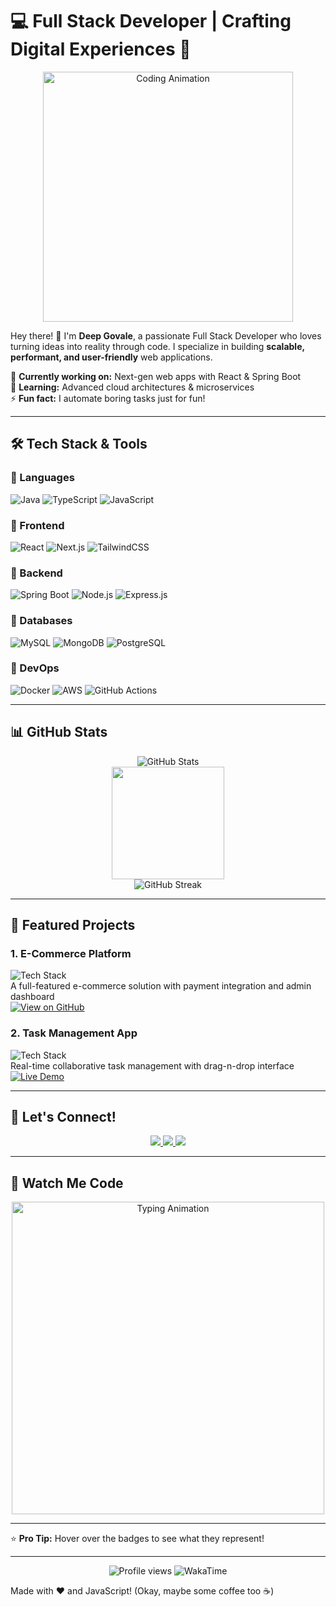 # 💻 Full Stack Developer | Crafting Digital Experiences 🚀  

<div align="center">
<!--   <img src="https://media2.giphy.com/media/v1.Y2lkPTc5MGI3NjExa3lkZmVxcTdvazdyY202NmN1a2h4bmpsNDk2ZXNlbHRpZHh1YmZobyZlcD12MV9pbnRlcm5hbF9naWZfYnlfaWQmY3Q9Zw/p4NLw3I4U0idi/giphy.gif" width="400" alt="Coding Animation"> -->
  <img src="https://media0.giphy.com/media/v1.Y2lkPTc5MGI3NjExcWR1MDlndzc3bmo1eGZoMWZib3ZjZWRuZGRrdzhwY3E4YzYwaXZtcCZlcD12MV9pbnRlcm5hbF9naWZfYnlfaWQmY3Q9Zw/qgQUggAC3Pfv687qPC/giphy.gif" width="400" alt="Coding Animation">
</div>

Hey there! 👋 I'm **Deep Govale**, a passionate Full Stack Developer who loves turning ideas into reality through code. I specialize in building **scalable, performant, and user-friendly** web applications.  

🔭 **Currently working on:** Next-gen web apps with React & Spring Boot  
🌱 **Learning:** Advanced cloud architectures & microservices  
⚡ **Fun fact:** I automate boring tasks just for fun!  

---

## 🛠️ Tech Stack & Tools  

### 🔹 Languages  
![Java](https://img.shields.io/badge/Java-ED8B00?style=for-the-badge&logo=openjdk&logoColor=white)
![TypeScript](https://img.shields.io/badge/TypeScript-007ACC?style=for-the-badge&logo=typescript&logoColor=white)
![JavaScript](https://img.shields.io/badge/JavaScript-F7DF1E?style=for-the-badge&logo=javascript&logoColor=black)

### 🔹 Frontend  
![React](https://img.shields.io/badge/React-20232A?style=for-the-badge&logo=react&logoColor=61DAFB)
![Next.js](https://img.shields.io/badge/Next.js-000000?style=for-the-badge&logo=nextdotjs&logoColor=white)
![TailwindCSS](https://img.shields.io/badge/Tailwind_CSS-38B2AC?style=for-the-badge&logo=tailwind-css&logoColor=white)

### 🔹 Backend  
![Spring Boot](https://img.shields.io/badge/Spring_Boot-F2F4F9?style=for-the-badge&logo=spring-boot)
![Node.js](https://img.shields.io/badge/Node.js-339933?style=for-the-badge&logo=nodedotjs&logoColor=white)
![Express.js](https://img.shields.io/badge/Express.js-000000?style=for-the-badge&logo=express&logoColor=white)

### 🔹 Databases  
![MySQL](https://img.shields.io/badge/MySQL-005C84?style=for-the-badge&logo=mysql&logoColor=white)
![MongoDB](https://img.shields.io/badge/MongoDB-4EA94B?style=for-the-badge&logo=mongodb&logoColor=white)
![PostgreSQL](https://img.shields.io/badge/PostgreSQL-316192?style=for-the-badge&logo=postgresql&logoColor=white)

### 🔹 DevOps  
![Docker](https://img.shields.io/badge/Docker-2CA5E0?style=for-the-badge&logo=docker&logoColor=white)
![AWS](https://img.shields.io/badge/AWS-%23FF9900.svg?style=for-the-badge&logo=amazon-aws&logoColor=white)
![GitHub Actions](https://img.shields.io/badge/GitHub_Actions-2088FF?style=for-the-badge&logo=github-actions&logoColor=white)

---

## 📊 GitHub Stats  
<div align="center">
   <img src="https://github-profile-summary-cards.vercel.app/api/cards/stats?username=Devdeep31&theme=github_dark" alt="GitHub Stats"/>
</div>
<div align="center">
 
  <a href="https://github.com/Devdeep31">
    <img height="180em" src="https://github-readme-stats.vercel.app/api/top-langs/?username=Devdeep31&layout=compact&langs_count=7&theme=radical"/>
  </a>
</div>

<div align="center">
  <img src="https://github-readme-streak-stats.herokuapp.com/?user=Devdeep31&theme=radical" alt="GitHub Streak">
</div>

---

## 🚀 Featured Projects  

### 1. **E-Commerce Platform**  
![Tech Stack](https://img.shields.io/badge/-React%20%7C%20Spring%20Boot%20%7C%20MySQL-61DAFB?style=flat)  
A full-featured e-commerce solution with payment integration and admin dashboard  
[![View on GitHub](https://img.shields.io/badge/View_Code-GitHub-black?style=for-the-badge&logo=github)](https://github.com/your-repo)

### 2. **Task Management App**  
![Tech Stack](https://img.shields.io/badge/-Next.js%20%7C%20Node.js%20%7C%20MongoDB-000000?style=flat)  
Real-time collaborative task management with drag-n-drop interface  
[![Live Demo](https://img.shields.io/badge/Live_Demo-FF5722?style=for-the-badge&logo=google-chrome)](https://your-demo-url.com)

---

## 🤝 Let's Connect!  

<div align="center">
  <a href="https://www.linkedin.com/in/deep-govale-08262b279/">
    <img src="https://img.shields.io/badge/LinkedIn-0077B5?style=for-the-badge&logo=linkedin&logoColor=white">
  </a>
  <a href="mailto:your.email@example.com">
    <img src="https://img.shields.io/badge/Email-D14836?style=for-the-badge&logo=gmail&logoColor=white">
  </a>
  <a href="https://twitter.com/yourhandle">
    <img src="https://img.shields.io/badge/Twitter-1DA1F2?style=for-the-badge&logo=twitter&logoColor=white">
  </a>
</div>

---

## 🎨 Watch Me Code  

<div align="center">
  <img src="https://media.giphy.com/media/ZVik7pBtu9dNS/giphy.gif" width="500" alt="Typing Animation">
</div>

---

⭐ **Pro Tip:** Hover over the badges to see what they represent!  

---

<div align="center">
  <img src="https://komarev.com/ghpvc/?username=Devdeep31&label=Profile+Views&color=blueviolet&style=flat" alt="Profile views">
  <img src="https://wakatime.com/badge/user/your-wakatime-id.svg" alt="WakaTime">
</div>

Made with ❤️ and JavaScript! (Okay, maybe some coffee too ☕)  

